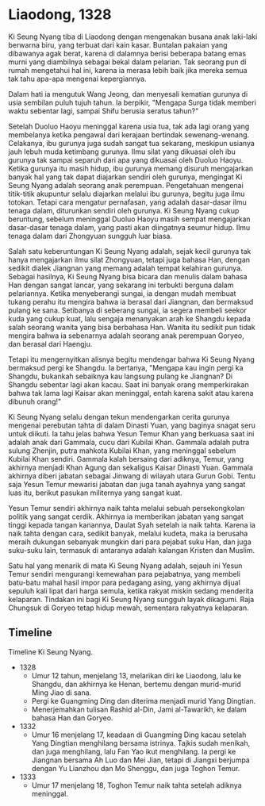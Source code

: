 # Liaodong, 1328

Ki Seung Nyang tiba di Liaodong dengan mengenakan busana anak laki-laki berwarna biru, yang terbuat dari kain kasar. Buntalan pakaian yang dibawanya 
agak berat, karena di dalamnya berisi beberapa batang emas murni yang diambilnya sebagai bekal dalam pelarian. Tak seorang pun di rumah mengetahui hal ini, 
karena ia merasa lebih baik jika mereka semua tak tahu apa-apa mengenai kepergiannya.

Dalam hati ia mengutuk Wang Jeong, dan menyesali kematian gurunya di usia sembilan puluh tujuh tahun. Ia berpikir, "Mengapa Surga tidak memberi waktu sebentar 
lagi, sampai Shifu berusia seratus tahun?"

Setelah Duoluo Haoyu meninggal karena usia tua, tak ada lagi orang yang membelanya ketika pengawal dari kerajaan bertindak sewenang-wenang. Celakanya, ibu gurunya 
juga sudah sangat tua sekarang, meskipun usianya jauh lebuh muda ketimbang gurunya. Ilmu silat yang dikuasai oleh ibu gurunya tak sampai separuh dari apa yang 
dikuasai oleh Duoluo Haoyu. Ketika gurunya itu masih hidup, ibu gurunya memang disuruh mengajarkan banyak hal yang tak dapat diajarkan sendiri oleh gurunya, mengingat
Ki Seung Nyang adalah seorang anak perempuan. Pengetahuan mengenai titik-titik akupuntur selalu diajarkan melalui ibu gurunya, begitu juga ilmu totokan. Tetapi cara 
mengatur pernafasan, yang adalah dasar-dasar ilmu tenaga dalam, diturunkan sendiri oleh gurunya. Ki Seung Nyang cukup beruntung, sebelum meninggal Duoluo Haoyu masih 
sempat mengajarkan dasar-dasar tenaga dalam, yang pasti akan diingatnya seumur hidup. Ilmu tenaga dalam dari Zhongyuan sungguh luar biasa.

Salah satu keberuntungan Ki Seung Nyang adalah, sejak kecil gurunya tak hanya mengajarkan ilmu silat Zhongyuan, tetapi juga bahasa Han, dengan sedikit dialek 
Jiangnan yang memang adalah tempat kelahiran gurunya. Sebagai hasilnya, Ki Seung Nyang bisa bicara dan menulis dalam bahasa Han dengan sangat lancar, yang 
sekarang ini terbukti berguna dalam pelariannya. Ketika menyeberangi sungai, ia dengan mudah membuat tukang perahu itu mengira bahwa ia berasal dari Jiangnan, 
dan bermaksud pulang ke sana. Setibanya di seberang sungai, ia segera membeli seekor kuda yang cukup kuat, lalu sengaja menanyakan arah ke Shangdu kepada salah 
seorang wanita yang bisa berbahasa Han. Wanita itu sedikit pun tidak mengira bahwa ia sebenarnya adalah seorang anak perempuan Goryeo, dan berasal dari Haengju.

Tetapi itu mengernyitkan alisnya begitu mendengar bahwa Ki Seung Nyang bermaksud pergi ke Shangdu. Ia bertanya, "Mengapa kau ingin pergi ka Shangdu, bukankah 
sebaiknya kau langsung pulang ke Jiangnan? Di Shangdu sebentar lagi akan kacau. Saat ini banyak orang memperkirakan bahwa tak lama lagi Kaisar akan meninggal, 
entah karena sakit atau karena dibunuh orang!"

Ki Seung Nyang selalu dengan tekun mendengarkan cerita gurunya mengenai perebutan tahta di dalam Dinasti Yuan, yang baginya snagat seru untuk diikuti. Ia tahu 
jelas bahwa Yesun Temur Khan yang berkuasa saat ini adalah anak dari Gammala, cucu dari Kubilai Khan. Gammala adalah putra sulung Zhenjin, putra mahkota Kubilai Khan, 
yang meninggal sebelum Kubilai Khan sendiri. Gammala kalah bersaing dari adiknya, Temur, yang akhirnya menjadi Khan Agung dan sekaligus Kaisar Dinasti Yuan. Gammala 
akhirnya diberi jabatan sebagai Jinwang di wilayah utara Gurun Gobi. Tentu saja Yesun Temur mewarisi jabatan dan juga tanah ayahnya yang sangat luas itu, berikut pasukan 
militernya yang sangat kuat.

Yesun Temur sendiri akhirnya naik tahta melalui sebuah persekongkolan politik yang sangat cerdik. Akhirnya ia memberikan jabatan yang sangat tinggi kepada tangan kanannya, 
Daulat Syah setelah ia naik tahta. Karena ia naik tahta dengan cara, sedikit banyak, melalui kudeta, maka ia berusaha meraih dukungan sebanyak mungkin dari para pejabat 
suku Han, dan juga suku-suku lain, termasuk di antaranya adalah kalangan Kristen dan Muslim.

Satu hal yang menarik di mata Ki Seung Nyang adalah, sejauh ini Yesun Temur sendiri mengurangi kemewahan para pejabatnya, yang membeli batu-batu mahal hasil impor para 
pedagang asing, yang akhirnya dijual sepuluh kali lipat dari harga semula, ketika rakyat miskin sedang menderita kelaparan. Tindakan ini bagi Ki Seung Nyang sungguh layak 
dikagumi. Raja Chungsuk di Goryeo tetap hidup mewah, sementara rakyatnya kelaparan.


## Timeline

Timeline Ki Seung Nyang.

+ 1328 
  - Umur 12 tahun, menjelang 13, melarikan diri ke Liaodong, lalu ke Shangdu, dan akhirnya ke Henan, bertemu dengan murid-murid Ming Jiao di sana.
  - Pergi ke Guangming Ding dan diterima menjadi murid Yang Dingtian.
  - Menerjemahkan tulisan Rashid al-Din, Jami al-Tawarikh, ke dalam bahasa Han dan Goryeo.
+ 1332
  - Umur 16 menjelang 17, keadaan di Guangming Ding kacau setelah Yang Dingtian menghilang bersama istrinya. Tajkis sudah menikah, dan juga menghilang, 
    lalu Fan Yao ikut menghilang. Ia pergi ke Jiangnan bersama Ah Luo dan Mei Jian, tetapi di Jiangxi berjumpa dengan Yu Lianzhou dan Mo Shenggu, dan juga 
    Toghon Temur.
+ 1333
  - Umur 17 menjelang 18, Toghon Temur naik tahta setelah adiknya meninggal.




